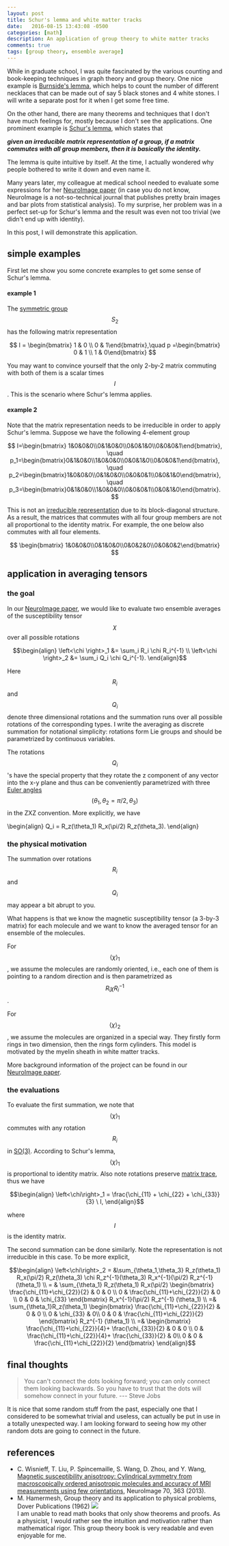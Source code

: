 ```yaml
---
layout: post
title: Schur's lemma and white matter tracks
date:   2016-08-15 13:43:08 -0500
categories: [math]
description: An application of group theory to white matter tracks
comments: true
tags: [group theory, ensemble average]
---
```


While in graduate school, I was quite fascinated by the various counting
and book-keeping techniques in graph theory and group theory.
One nice example is [Burnside's lemma](https://en.wikipedia.org/wiki/Burnside%27s_lemma), which helps to count the number of different necklaces that can be made out of say 5 black stones and 4 white stones.
I will write a separate post for it when I get some free time.

On the other hand, there are many theorems and techniques that I don't have much feelings for, mostly because I don't see the applications. 
One prominent example is [Schur's lemma](https://en.wikipedia.org/wiki/Schur%27s_lemma), 
which states that 

***given an irreducible matrix representation of a group, if a matrix commutes with all group members, then it is basically the identity.*** 

The lemma is quite intuitive by itself.
At the time, I actually wondered why people bothered to write it down and even name it.

Many years later, my colleague at medical school needed to evaluate some 
expressions for her [NeuroImage paper][1] (in case you do not know,
NeuroImage is a not-so-technical journal that publishes pretty 
brain images and bar plots from statistical analysis).
To my surprise, her problem was in a perfect set-up for Schur's lemma and
the result was even not too trivial (we didn't end up with identity).

In this post, I will demonstrate this application. 

## simple examples

First let me show you some concrete examples to get some sense of Schur's lemma.

#### example 1

The [symmetric group](https://en.wikipedia.org/wiki/Symmetric_group) $$S_2$$ has the following matrix representation

$$ I = \begin{bmatrix} 1 & 0 \\ 0 & 1\end{bmatrix},\quad p =\begin{bmatrix}
0 & 1 \\ 1 & 0\end{bmatrix} $$

You may want to convince yourself that the only 2-by-2 matrix commuting 
with both of them is a scalar times $$I$$.
This is the scenario where Schur's lemma applies.

#### example 2

Note that the matrix representation needs to be irreducible in order to 
apply Schur's lemma. 
Suppose we have the following 4-element group

$$ I=\begin{bmatrix} 1&0&0&0\\0&1&0&0\\0&0&1&0\\0&0&0&1\end{bmatrix}, \quad
p_1=\begin{bmatrix}0&1&0&0\\1&0&0&0\\0&0&1&0\\0&0&0&1\end{bmatrix}, \quad
p_2=\begin{bmatrix}1&0&0&0\\0&1&0&0\\0&0&0&1\\0&0&1&0\end{bmatrix}, \quad
p_3=\begin{bmatrix}0&1&0&0\\1&0&0&0\\0&0&0&1\\0&0&1&0\end{bmatrix}. $$ 

This is not an [irreducible representation](https://en.wikipedia.org/wiki/Irreducible_representation) due to its block-diagonal structure.
As a result, the matrices that commutes with all four group members
are not all proportional to the identity matrix.
For example, the one below also commutes with all four elements.

$$ \begin{bmatrix} 1&0&0&0\\0&1&0&0\\0&0&2&0\\0&0&0&2\end{bmatrix} $$ 


## application in averaging tensors

### the goal
In our [NeuroImage paper][1], we would like to evaluate two ensemble averages
of the susceptibility tensor $$\chi$$ over all possible rotations

$$\begin{align}
\left<\chi \right>_1 &=  \sum_i R_i \chi R_i^{-1} \\
\left<\chi \right>_2 &= \sum_i Q_i \chi Q_i^{-1}.
\end{align}$$

Here $$R_i$$ and $$Q_i$$ denote three dimensional rotations and the summation runs over all possible rotations of the
corresponding types. 
I write the averaging as discrete summation for notational simplicity: 
rotations form Lie groups and should be parametrized by continuous variables.

The rotations $$Q_i$$'s have the special property that they
rotate the z component of any vector into the x-y plane and thus can be conveniently parametrized with three
[Euler angles](https://en.wikipedia.org/wiki/Euler_angles)
$$(\theta_1, \theta_2=\pi/2, \theta_3)$$ in the ZXZ convention. More explicitly, we have 

\begin{align}
Q_i = R_z(\theta_1) R_x(\pi/2) R_z(\theta_3).
\end{align}

### the physical motivation

The summation over rotations $$R_i$$ and $$Q_i$$ may appear a bit abrupt to you. 

What happens is that we know the magnetic susceptibility tensor (a 3-by-3 
matrix) for each molecule and we want to know the averaged tensor for an ensemble 
of the molecules.

For $$\left<\chi\right>_1$$, we assume the molecules are randomly oriented,
i.e., each one of them is pointing to a random direction and is then
parametrized as $$R_i\chi R_i^{-1}$$.

For $$\left<\chi\right>_2$$, we assume the molecules are organized in a 
special way. They firstly form rings in two dimension, then the rings form cylinders. This model is motivated by the myelin sheath in white matter tracks.  

More background 
information of the project can be found in our [NeuroImage paper][1].

### the evaluations

To evaluate the first summation, we note that $$\left<\chi\right>_1$$ commutes with any rotation $$R_i$$ in [SO(3)](https://en.wikipedia.org/wiki/Rotation_group_SO(3)). 
According to Schur's lemma, $$\left<\chi\right>_1$$ is proportional to identity matrix. 
Also note rotations preserve [matrix trace](https://en.wikipedia.org/wiki/Trace_(linear_algebra)), thus we have 

$$\begin{align}
\left<\chi\right>_1  = \frac{\chi_{11} + \chi_{22} + \chi_{33}}{3} \ I,
\end{align}$$

where $$I$$ is the identity matrix.

The second summation can be done similarly. 
Note the representation is not irreducible in this case. 
To be more explicit,

$$\begin{align}
\left<\chi\right>_2  = &\sum_{\theta_1,\theta_3} R_z(\theta_1) R_x(\pi/2) R_z(\theta_3) \chi 
                            R_z^{-1}(\theta_3) R_x^{-1}(\pi/2) R_z^{-1} (\theta_1) \\
                     = & \sum_{\theta_1} R_z(\theta_1) R_x(\pi/2) \begin{bmatrix}
                            \frac{\chi_{11}+\chi_{22}}{2} & 0 & 0 \\
                            0 & \frac{\chi_{11}+\chi_{22}}{2} & 0  \\
                            0 & 0 & \chi_{33} \end{bmatrix} R_x^{-1}(\pi/2) R_z^{-1} (\theta_1) \\
                    =& \sum_{\theta_1}R_z(\theta_1) \begin{bmatrix}
                            \frac{\chi_{11}+\chi_{22}}{2} & 0 & 0 \\
                            0  & \chi_{33} & 0\\
                            0  & 0 & \frac{\chi_{11}+\chi_{22}}{2}  \end{bmatrix}  R_z^{-1} (\theta_1) \\
            =& \begin{bmatrix}
                            \frac{\chi_{11}+\chi_{22}}{4}+ \frac{\chi_{33}}{2}  & 0 & 0 \\
                            0  & \frac{\chi_{11}+\chi_{22}}{4}+ \frac{\chi_{33}}{2} & 0\\
                            0  & 0 & \frac{\chi_{11}+\chi_{22}}{2}  \end{bmatrix} 
\end{align}$$

## final thoughts

> You can't connect the dots looking forward; you can only connect them looking backwards. So you have to trust that the dots will somehow connect in your future.  --- Steve Jobs

It is nice that some random stuff from the past, especially one that I considered to be somewhat trivial and useless, can actually be put in use in a totally unexpected way. I am looking forward to seeing how my other random dots are going to connect in the future.

## references
* C. Wisnieff, T. Liu, P. Spincemaille, S. Wang, D. Zhou, and Y. Wang, 
[Magnetic susceptibility anisotropy: Cylindrical symmetry from macroscopically ordered anisotropic molecules and accuracy of MRI measurements using
few orientations][1], NeuroImage 70, 363 (2013).
* M. Hamermesh, Group theory and its application to physical problems, Dover Publications (1962)
<a href="https://www.amazon.com/gp/product/0486661814/ref=as_li_tl?ie=UTF8&camp=1789&creative=9325&creativeASIN=0486661814&linkCode=as2&tag=nosarthur2016-20&linkId=596b2c0b9c62e22946e635d01a3cd4fe" target="_blank"><img border="0" src="//ws-na.amazon-adsystem.com/widgets/q?_encoding=UTF8&MarketPlace=US&ASIN=0486661814&ServiceVersion=20070822&ID=AsinImage&WS=1&Format=_SL250_&tag=nosarthur2016-20" ></a><img src="//ir-na.amazon-adsystem.com/e/ir?t=nosarthur2016-20&l=am2&o=1&a=0486661814" width="1" height="1" border="0" alt="" style="border:none !important; margin:0px !important;" />
<br> I am unable to read math books that only show theorems and proofs.  As a physicist, I would rather see the intuition and motivation rather than mathematical rigor. This group theory book is very readable and even enjoyable for me. 

[1]: http://www.ncbi.nlm.nih.gov/pubmed/23296181
